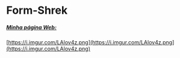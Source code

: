 ﻿# Form-Shrek
##### <u>Minha página Web:</u>

[https://i.imgur.com/LAlov4z.png](https://i.imgur.com/LAlov4z.png](https://i.imgur.com/LAlov4z.png)
